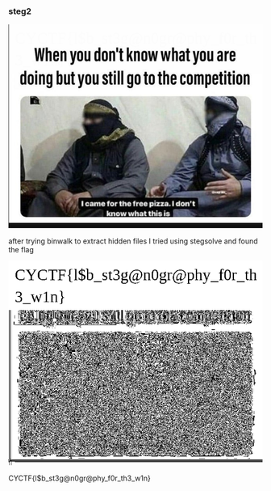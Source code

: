 ### steg2

![img](steg2.png)

after trying binwalk to extract hidden files I tried using stegsolve and found the flag

![solved](solved.bmp)

CYCTF{l$b_st3g@n0gr@phy_f0r_th3_w1n}